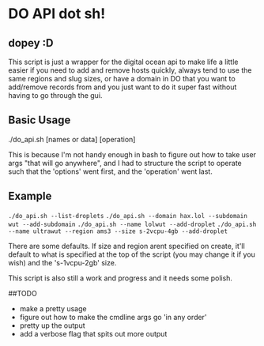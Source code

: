 # DO API dot sh!
## dopey :D

This script is just a wrapper for the digital ocean api to make life a little easier if you need to add and remove hosts quickly, always tend to use the same regions and slug sizes, or have a domain in DO that you want to add/remove records from and you just want to do it super fast without having to go through the gui. 

## Basic Usage
./do_api.sh [names or data] [operation]

This is because I'm not handy enough in bash to figure out how to take user args "that will go anywhere", and I had to structure the script to operate such that the 'options' went first, and the 'operation' went last. 

## Example
`./do_api.sh --list-droplets`
`./do_api.sh --domain hax.lol --subdomain wut --add-subdomain`
`./do_api.sh --name lolwut --add-droplet`
`./do_api.sh --name ultrawut --region ams3 --size s-2vcpu-4gb --add-droplet`


There are some defaults. If size and region arent specified on create, it'll default to what is specified at the top of the script (you may change it if you wish) and the 's-1vcpu-2gb' size.

This script is also still a work and progress and it needs some polish. 

##TODO

- make a pretty usage
- figure out how to make the cmdline args go 'in any order'
- pretty up the output
- add a verbose flag that spits out more output
